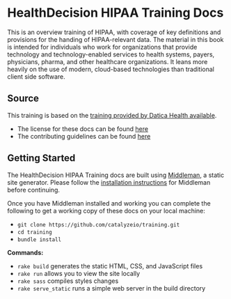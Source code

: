 # HealthDecision HIPAA Training Docs

This is an overview training of HIPAA, with coverage of key definitions and provisions for the handing of HIPAA-relevant data. The material in this book is intended for individuals who work for organizations that provide technology and technology-enabled services to health systems, payers, physicians, pharma, and other healthcare organizations. It leans more heavily on the use of modern, cloud-based technologies than traditional client side software.


## Source

This training is based on the [training provided by Datica Health available](https://github.com/daticahealth/training).

- The license for these docs can be found [here](https://github.com/daticahealth/training/blob/master/LICENSE.md)
- The contributing guidelines can be found [here](https://github.com/daticahealth/training/blob/master/CONTRIBUTING.md)



## Getting Started

The HealthDecision HIPAA Training docs are built using [Middleman](https://middlemanapp.com/), a static site generator. Please follow the [installation instructions](https://middlemanapp.com/basics/install/) for Middleman before continuing.

Once you have Middleman installed and working you can complete the following to get a working copy of these docs on your local machine:

- `git clone https://github.com/catalyzeio/training.git`
- `cd training`
- `bundle install`

**Commands:**

- `rake build` generates the static HTML, CSS, and JavaScript files
- `rake run` allows you to view the site locally
- `rake sass` compiles styles changes
- `rake serve_static` runs a simple web server in the build directory
